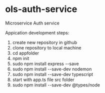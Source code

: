 # ols-auth-service
Microservice Auth service

Appication development steps:
1. create new repository in github
2. clone repository to local machine
3. cd appfolder
4. npm init
5. sudo npm install express --save
6. sudo npm install --save-dev nodemon
7. sudo npm install --save-dev typescript
8. start with app.ts file src folder
9. sudo npm install --save-dev @types/node

